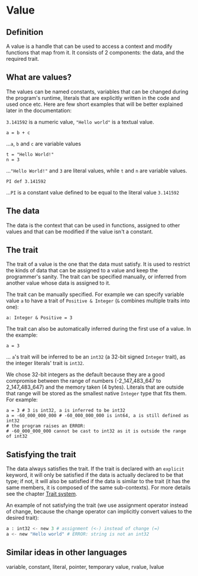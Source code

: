 # Value

## Definition
A value is a handle that can be used to access a context and modify functions that map from it. It consists of 2 components: the data, and the required trait.

## What are values?

The values can be named constants, variables that can be changed during the program's runtime, literals that are explicitly written in the code and used once etc. Here are few short examples that will be better explained later in the documentation:

`3.141592` is a numeric value, `"Hello world"` is a textual value.

```
a = b + c
```
...`a`, `b` and `c` are variable values

```
t = "Hello World!"
n = 3
```
...`"Hello World!"` and `3` are literal values, while `t` and `n` are variable values.

```
PI def 3.141592
```
...`PI` is a constant value defined to be equal to the literal value `3.141592`


## The data
The data is the context that can be used in functions, assigned to other values and that can be modified if the value isn't a constant.

## The trait
The trait of a value is the one that the data must satisfy. It is used to restrict the kinds of data that can be assigned to a value and keep the programmer's sanity. The trait can be specified manually, or inferred from another value whose data is assigned to it.

The trait can be manually specified. For example we can specify variable value `a` to have a trait of `Positive & Integer` (`&` combines multiple traits into one):
```
a: Integer & Positive = 3
```

The trait can also be automatically inferred during the first use of a value. In the example:
```
a = 3
```
... `a`'s trait will be inferred to be an `int32` (a 32-bit signed `Integer` trait), as the integer literals' trait is `int32`.

We chose 32-bit integers as the default because they are a good compromise between the range of numbers (-2_147_483_647 to 2_147_483_647) and the memory taken (4 bytes). Literals that are outside that range will be stored as the smallest native `Integer` type that fits them. For example:
```
a = 3 # 3 is int32, a is inferred to be int32
a = -60_000_000_000 # -60_000_000_000 is int64, a is still defined as int32
# the program raises an ERROR: 
# -60_000_000_000 cannot be cast to int32 as it is outside the range of int32
```

## Satisfying the trait
The data always satisfies the trait. If the trait is declared with an `explicit` keyword, it will only be satisfied if the data is actually declared to be that type; if not, it will also be satisfied if the data is similar to the trait (it has the same members, it is composed of the same sub-contexts). For more details see the chapter [Trait system](trait_system.html). 

An example of not satisfying the trait (we use assignment operator instead of change, because the change operator can implicitly convert values to the desired trait):
```python
a : int32 <- new 3 # assignment (<-) instead of change (=)
a <- new "Hello world" # ERROR: string is not an int32
```



## Similar ideas in other languages
variable, constant, literal, pointer, temporary value, rvalue, lvalue